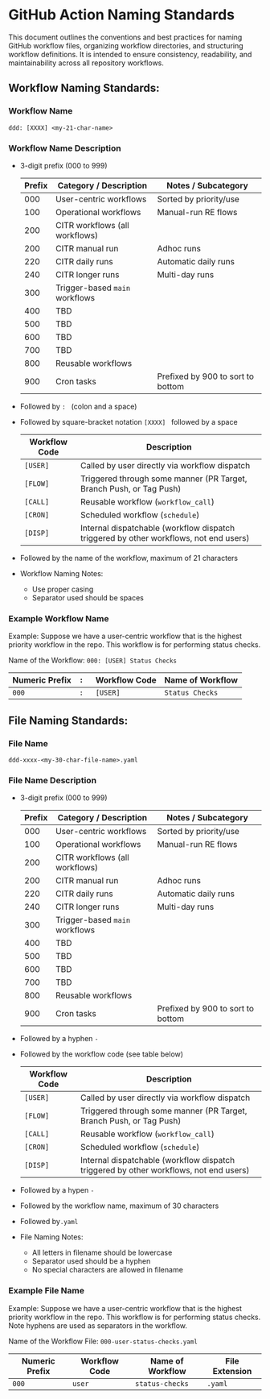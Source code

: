 # GitHub Action Naming Standards

This document outlines the conventions and best practices for naming GitHub workflow files,
organizing workflow directories, and structuring workflow definitions.
It is intended to ensure consistency, readability, and maintainability across all repository workflows.

## Workflow Naming Standards:

### Workflow Name

`ddd: [XXXX] <my-21-char-name>`

### Workflow Name Description

- 3-digit prefix (000 to 999)

  | Prefix | Category / Description         | Notes / Subcategory               |
  |--------|--------------------------------|-----------------------------------|
  | 000    | User-centric workflows         | Sorted by priority/use            |
  | 100    | Operational workflows          | Manual-run RE flows               |
  | 200    | CITR workflows (all workflows) |                                   |
  | 200    | CITR manual run                | Adhoc runs                        |
  | 220    | CITR daily runs                | Automatic daily runs              |
  | 240    | CITR longer runs               | Multi-day runs                    |
  | 300    | Trigger-based `main` workflows |                                   |
  | 400    | TBD                            |                                   |
  | 500    | TBD                            |                                   |
  | 600    | TBD                            |                                   |
  | 700    | TBD                            |                                   |
  | 800    | Reusable workflows             |                                   |
  | 900    | Cron tasks                     | Prefixed by 900 to sort to bottom |

- Followed by `: ` (colon and a space)
- Followed by square-bracket notation `[XXXX] ` followed by a space

  | Workflow Code | Description                                                                           |
  |---------------|---------------------------------------------------------------------------------------|
  | `[USER]`      | Called by user directly via workflow dispatch                                         |
  | `[FLOW]`      | Triggered through some manner (PR Target, Branch Push, or Tag Push)                   |
  | `[CALL]`      | Reusable workflow (`workflow_call`)                                                   |
  | `[CRON]`      | Scheduled workflow (`schedule`)                                                       |
  | `[DISP]`      | Internal dispatchable (workflow dispatch triggered by other workflows, not end users) |

- Followed by the name of the workflow, maximum of 21 characters
- Workflow Naming Notes:
  - Use proper casing
  - Separator used should be spaces

### Example Workflow Name

Example: Suppose we have a user-centric workflow that is the highest priority workflow in the repo. This workflow is 
for performing status checks.

Name of the Workflow: `000: [USER] Status Checks`

| Numeric Prefix | `: ` | Workflow Code | Name of Workflow |
|----------------|------|---------------|------------------|
| `000`          | `: ` | `[USER]`      | `Status Checks`   |


## File Naming Standards:

### File Name

`ddd-xxxx-<my-30-char-file-name>.yaml`

### File Name Description

- 3-digit prefix (000 to 999)

  | Prefix | Category / Description         | Notes / Subcategory               |
  |--------|--------------------------------|-----------------------------------|
  | 000    | User-centric workflows         | Sorted by priority/use            |
  | 100    | Operational workflows          | Manual-run RE flows               |
  | 200    | CITR workflows (all workflows) |                                   |
  | 200    | CITR manual run                | Adhoc runs                        |
  | 220    | CITR daily runs                | Automatic daily runs              |
  | 240    | CITR longer runs               | Multi-day runs                    |
  | 300    | Trigger-based `main` workflows |                                   |
  | 400    | TBD                            |                                   |
  | 500    | TBD                            |                                   |
  | 600    | TBD                            |                                   |
  | 700    | TBD                            |                                   |
  | 800    | Reusable workflows             |                                   |
  | 900    | Cron tasks                     | Prefixed by 900 to sort to bottom |

- Followed by a hyphen `-`
- Followed by the workflow code (see table below)

  | Workflow Code | Description                                                                           |
  |---------------|---------------------------------------------------------------------------------------|
  | `[USER]`      | Called by user directly via workflow dispatch                                         |
  | `[FLOW]`      | Triggered through some manner (PR Target, Branch Push, or Tag Push)                   |
  | `[CALL]`      | Reusable workflow (`workflow_call`)                                                   |
  | `[CRON]`      | Scheduled workflow (`schedule`)                                                       |
  | `[DISP]`      | Internal dispatchable (workflow dispatch triggered by other workflows, not end users) |

- Followed by a hypen `-`
- Followed by the workflow name, maximum of 30 characters
- Followed by`.yaml`
- File Naming Notes:
  - All letters in filename should be lowercase
  - Separator used should be a hyphen
  - No special characters are allowed in filename

### Example File Name

Example: Suppose we have a user-centric workflow that is the highest priority workflow in the repo. This workflow is
for performing status checks. Note hyphens are used as separators in the workflow.

Name of the Workflow File: `000-user-status-checks.yaml`

| Numeric Prefix | Workflow Code | Name of Workflow | File Extension |
|----------------|---------------|------------------|----------------|
| `000`          | `user`        | `status-checks`  | `.yaml`         |
